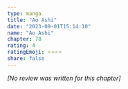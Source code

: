 ```yaml
---
type: manga
title: "Ao Ashi"
date: "2023-09-01T15:14:10"
name: "Ao Ashi"
chapter: 78
rating: 4
ratingEmoji: ⭐️⭐️⭐️⭐️
share: false
---
```


_[No review was written for this chapter]_
